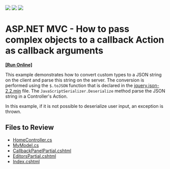 <!-- default badges list -->
![](https://img.shields.io/endpoint?url=https://codecentral.devexpress.com/api/v1/VersionRange/128552755/14.1.3%2B)
[![](https://img.shields.io/badge/Open_in_DevExpress_Support_Center-FF7200?style=flat-square&logo=DevExpress&logoColor=white)](https://supportcenter.devexpress.com/ticket/details/E3338)
[![](https://img.shields.io/badge/📖_How_to_use_DevExpress_Examples-e9f6fc?style=flat-square)](https://docs.devexpress.com/GeneralInformation/403183)
<!-- default badges end -->

# ASP.NET MVC - How to pass complex objects to a callback Action as callback arguments
<!-- run online -->
**[[Run Online]](https://codecentral.devexpress.com/e3338/)**
<!-- run online end -->

This example demonstrates how to convert custom types to a JSON string on the client and parse this string on the server. The conversion is performed using the `$.toJSON` function that is declared in the [jquery.json-2.2.min](https://github.com/krinkle/jquery-json) file. The `JavaScriptSerializer.Deserialize` method parse the JSON string in a Controller's Action.

In this example, if it is not possible to deserialize user input, an exception is thrown.

## Files to Review

* [HomeController.cs](./CS/DevExpress.Razor/Controllers/HomeController.cs)
* [MyModel.cs](./CS/DevExpress.Razor/Models/MyModel.cs)
* [CallbackPanelPartial.cshtml](./CS/DevExpress.Razor/Views/Home/CallbackPanelPartial.cshtml)
* [EditorsPartial.cshtml](./CS/DevExpress.Razor/Views/Home/EditorsPartial.cshtml)
* [Index.cshtml](./CS/DevExpress.Razor/Views/Home/Index.cshtml)

